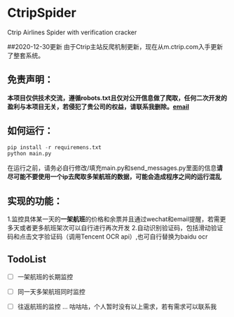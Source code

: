 # CtripSpider
Ctrip Airlines Spider with verification cracker

##2020-12-30更新
由于Ctrip主站反爬机制更新，现在从m.ctrip.com入手更新了整套系统。



## 免责声明：
**本项目仅供技术交流，遵循robots.txt且仅对公开信息做了爬取，任何二次开发的盈利与本项目无关，若侵犯了贵公司的权益，请联系我删除。[email](mailto:admin@lemoon.ml)**


## 如何运行：

```python
pip install -r requiremens.txt
python main.py
```

在运行之前，请务必自行修改/填充main.py和send_messages.py里面的信息**请尽可能不要使用一个ip去爬取多架航班的数据，可能会造成程序之间的运行混乱**

## 实现的功能：
1.监控具体某一天的**一架航班**的价格和余票并且通过wechat和email提醒，若需更多天或者更多航班架次可以自行进行再次开发
2.自动识别验证码，包括滑动验证码和点击文字验证码（调用Tencent OCR api）,也可自行替换为baidu ocr

## TodoList
- [ ] 一架航班的长期监控
- [ ] 同一天多架航班同时监控
- [ ] 往返航班的监控
...
咕咕咕，个人暂时没有以上需求，若有需求可以联系我


